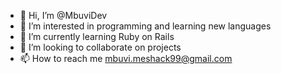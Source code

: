 - 👋 Hi, I’m @MbuviDev
- 👀 I’m interested in programming and learning new languages
- 🌱 I’m currently learning Ruby on Rails
- 💞️ I’m looking to collaborate on projects
- 📫 How to reach me mbuvi.meshack99@gmail.com

<!---
MbuviDev/MbuviDev is a ✨ special ✨ repository because its `README.md` (this file) appears on your GitHub profile.
You can click the Preview link to take a look at your changes.
--->
